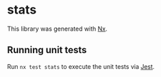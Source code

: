 # stats

This library was generated with [Nx](https://nx.dev).

## Running unit tests

Run `nx test stats` to execute the unit tests via [Jest](https://jestjs.io).
